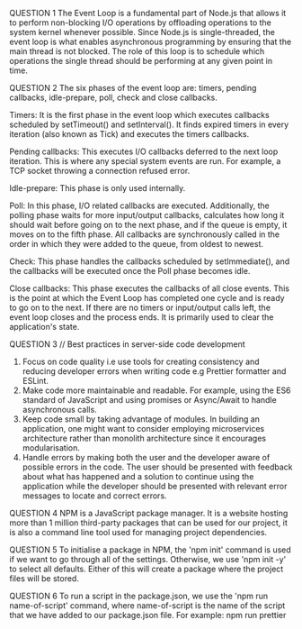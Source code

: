 QUESTION 1
The Event Loop is a fundamental part of Node.js that allows it to perform non-blocking I/O operations by offloading operations to the system kernel whenever possible. Since Node.js is single-threaded, the event loop is what enables asynchronous programming by ensuring that the main thread is not blocked. The role of this loop is to schedule which operations the single thread should be performing at any given point in time.


QUESTION 2
The six phases of the event loop are: timers, pending callbacks, idle-prepare, poll, check and close callbacks.

Timers: It is the first phase in the event loop which executes callbacks scheduled by setTimeout() and setInterval(). It finds expired timers in every iteration (also known as Tick) and executes the timers callbacks.

Pending callbacks: This executes I/O callbacks deferred to the next loop iteration. This is where any special system events are run. For example, a TCP socket throwing a connection refused error.

Idle-prepare: This phase is only used internally.

Poll: In this phase, I/O related callbacks are executed. Additionally, the polling phase waits for more input/output callbacks, calculates how long it should wait before going on to the next phase, and if the queue is empty, it moves on to the fifth phase. All callbacks are synchronously called in the order in which they were added to the queue, from oldest to newest. 

Check: This phase handles the callbacks scheduled by setImmediate(), and the callbacks will be executed once the Poll phase becomes idle.

Close callbacks: This phase executes the callbacks of all close events. This is the point at which the Event Loop has completed one cycle and is ready to go on to the next. If there are no timers or input/output calls left, the event loop closes and the process ends. It is primarily used to clear the application's state.


QUESTION 3 // Best practices in server-side code development
1. Focus on code quality i.e use tools for creating consistency and reducing developer errors when writing code e.g Prettier formatter and ESLint.
2. Make code more maintainable and readable. For example, using the ES6 standard of JavaScript and using promises or Async/Await to handle asynchronous calls.
3. Keep code small by taking advantage of modules. In building an application, one might want to consider employing microservices architecture rather than monolith architecture since it encourages modularisation.
4. Handle errors by making both the user and the developer aware of possible errors in the code. The user should be presented with feedback about what has happened and a solution to continue using the application while the developer should be presented with relevant error messages to locate and correct errors.


QUESTION 4
NPM is a JavaScript package manager. It is a website hosting more than 1 million third-party packages that can be used for our project, it is also a command line tool used for managing project dependencies. 


QUESTION 5
To initialise a package in NPM, the 'npm init' command is used if we want to go through all of the settings. Otherwise, we use 'npm init -y' to select all defaults. Either of this will create a package where the project files will be stored.


QUESTION 6
To run a script in the package.json, we use the 'npm run name-of-script' command, where name-of-script is the name of the script that we have added to our package.json file. For example: npm run prettier




